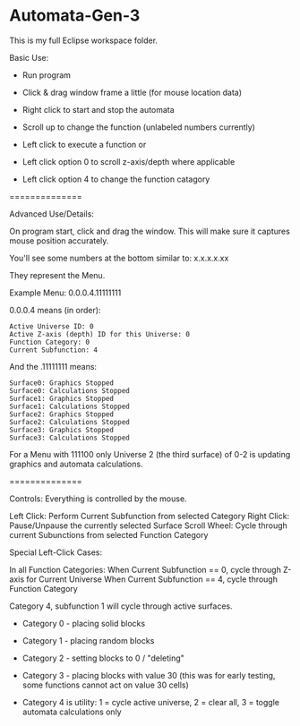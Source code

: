 Automata-Gen-3
==============
This is my full Eclipse workspace folder.

Basic Use:

- Run program

- Click & drag window frame a little (for mouse location data)

- Right click to start and stop the automata

- Scroll up to change the function (unlabeled numbers currently)

- Left click to execute a function
	or
- Left click option 0 to scroll z-axis/depth where applicable
- Left click option 4 to change the function catagory

==============

Advanced Use/Details:

On program start, click and drag the window. This will make sure it captures mouse position accurately.

You'll see some numbers at the bottom similar to: x.x.x.x.xx

They represent the Menu.

Example Menu: 0.0.0.4.11111111

0.0.0.4 means (in order):

	Active Universe ID: 0
	Active Z-axis (depth) ID for this Universe: 0
	Function Category: 0
	Current Subfunction: 4

And the .11111111 means:

	Surface0: Graphics Stopped
	Surface0: Calculations Stopped
	Surface1: Graphics Stopped
	Surface1: Calculations Stopped
	Surface2: Graphics Stopped
	Surface2: Calculations Stopped
	Surface3: Graphics Stopped
	Surface3: Calculations Stopped


For a Menu with 111100 only Universe 2 (the third surface) of 0-2 is updating graphics and automata calculations.

==============

Controls: Everything is controlled by the mouse.

Left Click: Perform Current Subfunction from selected Category
Right Click: Pause/Unpause the currently selected Surface
Scroll Wheel: Cycle through current Subunctions from selected Function Category

Special Left-Click Cases:

In all Function Categories:
	When Current Subfunction == 0, cycle through Z-axis for Current Universe
	When Current Subfunction == 4, cycle through Function Category

Category 4, subfunction 1 will cycle through active surfaces.

- Category 0 - placing solid blocks
- Category 1 - placing random blocks
- Category 2 - setting blocks to 0 / "deleting"
- Category 3 - placing blocks with value 30 (this was for early testing, some functions cannot act on value 30 cells) 

- Category 4 is utility: 
	1 = cycle active universe, 
	2 = clear all, 
	3 = toggle automata calculations only

